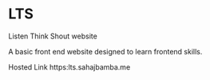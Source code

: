# LTS
Listen Think Shout website



A basic front end website designed to learn frontend skills.

Hosted Link https:lts.sahajbamba.me

